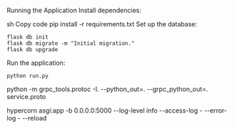 Running the Application
Install dependencies:

sh
Copy code
pip install -r requirements.txt
Set up the database:

```
flask db init
flask db migrate -m "Initial migration."
flask db upgrade
```

Run the application:

```
python run.py
```

python -m grpc_tools.protoc -I. --python_out=. --grpc_python_out=. service.proto


hypercorn asgi:app -b 0.0.0.0:5000 --log-level info --access-log - --error-log - --reload

